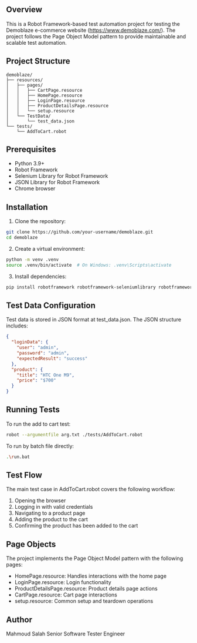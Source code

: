 ## Overview
This is a Robot Framework-based test automation project for testing the Demoblaze e-commerce website (https://www.demoblaze.com/). The project follows the Page Object Model pattern to provide maintainable and scalable test automation.

## Project Structure

```
demoblaze/
├── resources/
│   ├── pages/
│   │   ├── CartPage.resource
│   │   ├── HomePage.resource
│   │   ├── LoginPage.resource
│   │   ├── ProductDetailsPage.resource
│   │   └── setup.resource
│   └── TestData/
│       └── test_data.json
└── tests/
    └── AddToCart.robot
```

## Prerequisites

- Python 3.9+
- Robot Framework
- Selenium Library for Robot Framework
- JSON Library for Robot Framework
- Chrome browser

## Installation

1. Clone the repository:
```bash
git clone https://github.com/your-username/demoblaze.git
cd demoblaze
```

2. Create a virtual environment:
```bash
python -m venv .venv
source .venv/bin/activate  # On Windows: .venv\Scripts\activate
```

3. Install dependencies:
```bash
pip install robotframework robotframework-seleniumlibrary robotframework-jsonlibrary
```

## Test Data Configuration

Test data is stored in JSON format at test_data.json. The JSON structure includes:

```json
{
  "loginData": {
    "user": "admin",
    "password": "admin",
    "expectedResult": "success"
  },
  "product": {
    "title": "HTC One M9",
    "price": "$700"
  }
}
```

## Running Tests

To run the add to cart test:

```bash
robot --argumentfile arg.txt ./tests/AddToCart.robot
```

To run by batch file directly:

```bash
.\run.bat
```

## Test Flow

The main test case in AddToCart.robot covers the following workflow:

1. Opening the browser
2. Logging in with valid credentials
3. Navigating to a product page
4. Adding the product to the cart
5. Confirming the product has been added to the cart

## Page Objects

The project implements the Page Object Model pattern with the following pages:

- HomePage.resource: Handles interactions with the home page
- LoginPage.resource: Login functionality
- ProductDetailsPage.resource: Product details page actions
- CartPage.resource: Cart page interactions
- setup.resource: Common setup and teardown operations

## Author

Mahmoud Salah 
Senior Software Tester Engineer

